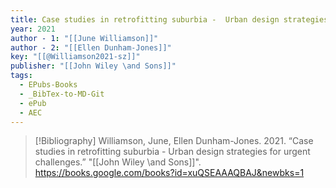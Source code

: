 ```yaml
---
title: Case studies in retrofitting suburbia -  Urban design strategies for urgent challenges
year: 2021
author - 1: "[[June Williamson]]"
author - 2: "[[Ellen Dunham-Jones]]"
key: "[[@Williamson2021-sz]]"
publisher: "[[John Wiley \and Sons]]"
tags:
  - EPubs-Books
  - _BibTex-to-MD-Git
  - ePub
  - AEC
---
```


> [!Bibliography]
> Williamson, June, Ellen Dunham-Jones. 2021. “Case studies in retrofitting suburbia -  Urban design strategies for urgent challenges.” "[[John Wiley \and Sons]]". https://books.google.com/books?id=xuQSEAAAQBAJ&newbks=1